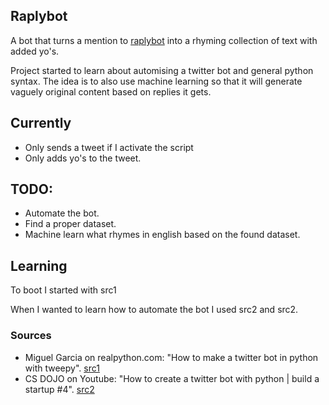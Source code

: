 ## Raplybot
A bot that turns a mention to [raplybot](twitter.com/raplybot) into a rhyming collection of text with added yo's.

Project started to learn about automising a twitter bot and general python syntax. 
The idea is to also use machine learning so that it will generate vaguely original content based on replies it gets.

## Currently
- Only sends a tweet if I activate the script
- Only adds yo's to the tweet.


## TODO: 
- Automate the bot.
- Find a proper dataset.
- Machine learn what rhymes in english based on the found dataset.



## Learning
To boot I started with src1

When I wanted to learn how to automate the bot I used src2 and src2.


### Sources
- Miguel Garcia on realpython.com: 
"How to make a twitter bot in python with tweepy". [src1](https://realpython.com/twitter-bot-python-tweepy/)
- CS DOJO on Youtube: 
"How to create a twitter bot with python | build a startup #4". [src2](https://www.youtube.com/watch?v=W0wWwglE1Vc)